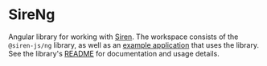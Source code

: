 # SireNg

Angular library for working with [Siren]. The workspace consists of the
`@siren-js/ng` library, as well as an [example application][example] that uses
the library. See the library's [README](./projects/siren-js/ng/README.md) for
documentation and usage details.

[example]: ./projects/example/README.md
[siren]: https://github.com/kevinswiber/siren
